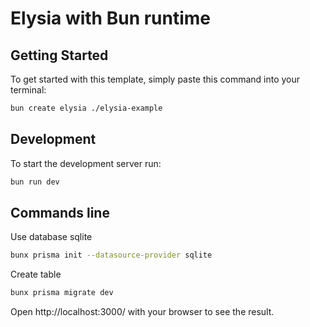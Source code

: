 # Elysia with Bun runtime

## Getting Started
To get started with this template, simply paste this command into your terminal:
```bash
bun create elysia ./elysia-example
```

## Development
To start the development server run:
```bash
bun run dev
```

## Commands line
Use database sqlite
```bash
bunx prisma init --datasource-provider sqlite
```
Create table
```bash
bunx prisma migrate dev
```

Open http://localhost:3000/ with your browser to see the result.